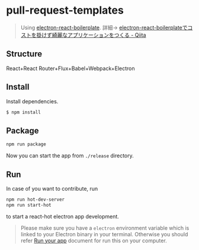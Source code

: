 # pull-request-templates

> Using [electron-react-boilerplate](https://github.com/chentsulin/electron-react-boilerplate).
> 詳細→ [electron-react-boilerplateでコストを掛けず綺麗なアプリケーションをつくる - Qiita](http://qiita.com/okmttdhr/items/ee8489753673cb124be1)

## Structure

React+React Router+Flux+Babel+Webpack+Electron

## Install

Install dependencies.

```bash
$ npm install
```


## Package

```bash
npm run package
```

Now you can start the app from `./release` directory.

## Run

In case of you want to contribute, run

```bash
npm run hot-dev-server
npm run start-hot
```

to start a react-hot electron app development.

> Please make sure you have a `electron` environment variable which is linked to your Electron binary in your terminal. Otherwise you should refer [Run your app](https://github.com/atom/electron/blob/master/docs/tutorial/quick-start.md#run-your-app) document for run this on your computer.

